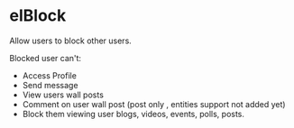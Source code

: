 elBlock
==========

Allow users to block other users.

Blocked user can't:

* Access Profile
* Send message
* View users wall posts
* Comment on user wall post (post only  , entities support not added yet)
* Block them viewing user blogs, videos, events, polls, posts.
